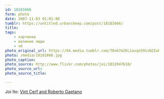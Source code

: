 ```yaml
---
id: 18181666
form: photo
date: 2007-11-03 01:01:00
tumblr: https://untitled.urbansheep.com/post/18181666/
title:
tags:
    - картинки
    - великие люди
    - чб
photo_original_url: https://64.media.tumblr.com/78n67m26L1asqn591sN2IuBc_500.jpg
photo: /media/18181666.jpg
photo_caption: 
photo_source: http://www.flickr.com/photos/joi/1832047610/
photo_source_url:
photo_source_title:

---
```


<p>Joi Ito: <a href="http://www.flickr.com/photos/joi/1832047610/">Vint Cerf and Roberto Gaetano</a></p>
